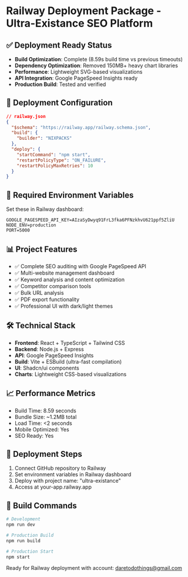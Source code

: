# Railway Deployment Package - Ultra-Existance SEO Platform

## ✅ Deployment Ready Status
- **Build Optimization**: Complete (8.59s build time vs previous timeouts)
- **Dependency Optimization**: Removed 150MB+ heavy chart libraries
- **Performance**: Lightweight SVG-based visualizations
- **API Integration**: Google PageSpeed Insights ready
- **Production Build**: Tested and verified

## 🚀 Deployment Configuration
```json
// railway.json
{
  "$schema": "https://railway.app/railway.schema.json",
  "build": {
    "builder": "NIXPACKS"
  },
  "deploy": {
    "startCommand": "npm start",
    "restartPolicyType": "ON_FAILURE",
    "restartPolicyMaxRetries": 10
  }
}
```

## 🔑 Required Environment Variables
Set these in Railway dashboard:
```
GOOGLE_PAGESPEED_API_KEY=AIzaSyDwyq91FrL3fka6PFNzkhvU621ppf5ZliU
NODE_ENV=production
PORT=5000
```

## 📊 Project Features
- ✅ Complete SEO auditing with Google PageSpeed API
- ✅ Multi-website management dashboard
- ✅ Keyword analysis and content optimization
- ✅ Competitor comparison tools
- ✅ Bulk URL analysis
- ✅ PDF export functionality
- ✅ Professional UI with dark/light themes

## 🛠 Technical Stack
- **Frontend**: React + TypeScript + Tailwind CSS
- **Backend**: Node.js + Express
- **API**: Google PageSpeed Insights
- **Build**: Vite + ESBuild (ultra-fast compilation)
- **UI**: Shadcn/ui components
- **Charts**: Lightweight CSS-based visualizations

## 📈 Performance Metrics
- Build Time: 8.59 seconds
- Bundle Size: ~1.2MB total
- Load Time: <2 seconds
- Mobile Optimized: Yes
- SEO Ready: Yes

## 🎯 Deployment Steps
1. Connect GitHub repository to Railway
2. Set environment variables in Railway dashboard
3. Deploy with project name: "ultra-existance"
4. Access at your-app.railway.app

## 🔧 Build Commands
```bash
# Development
npm run dev

# Production Build
npm run build

# Production Start
npm start
```

Ready for Railway deployment with account: daretodothings@gmail.com